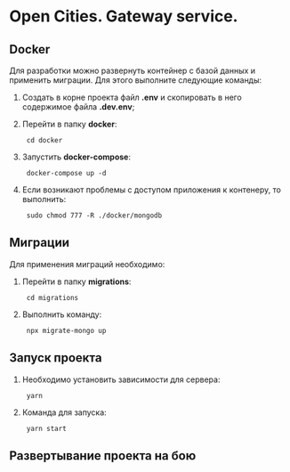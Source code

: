 # Open Cities. Gateway service.

## Docker

Для разработки можно развернуть контейнер с базой данных и применить миграции. Для этого выполните следующие команды:

1. Создать в корне проекта файл **.env** и скопировать в него содержимое файла **.dev.env**;
2. Перейти в папку **docker**:

        cd docker

3. Запустить **docker-compose**:

        docker-compose up -d

4. Если возникают проблемы с доступом приложения к контенеру, то выполнить:

        sudo chmod 777 -R ./docker/mongodb

## Миграции

Для применения миграций необходимо:

1. Перейти в папку **migrations**:

        cd migrations

2. Выполнить команду:

        npx migrate-mongo up

## Запуск проекта

1. Необходимо установить зависимости для сервера:

        yarn 

2. Команда для запуска:

        yarn start

## Развертывание проекта на бою
